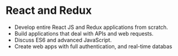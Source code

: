 # React and Redux

* Develop entire React JS and Redux applications from scratch.
* Build applications that deal with APIs and web requests.
* Discuss ES6 and advanced JavaScript.
* Create web apps with full authentication, and real-time databas

